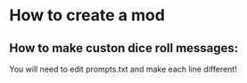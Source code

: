 # How to create a mod
## How to make custon dice roll messages:
You will need to edit prompts.txt and make each line different!